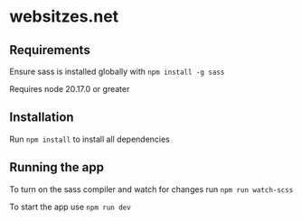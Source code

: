 # websitzes.net

## Requirements

Ensure sass is installed globally with `npm install -g sass`

Requires node 20.17.0 or greater

## Installation

Run `npm install` to install all dependencies

## Running the app

To turn on the sass compiler and watch for changes run `npm run watch-scss`

To start the app use `npm run dev`
